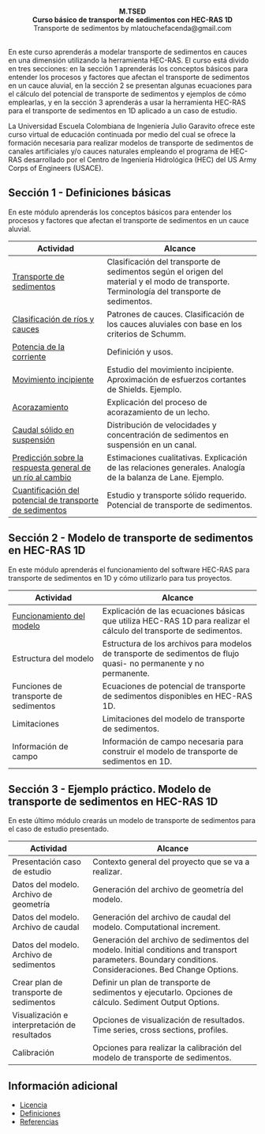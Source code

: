 <div align="center">
<br><b>M.TSED </b>
<br><b>Curso básico de transporte de sedimentos con HEC-RAS 1D </b>
<br>Transporte de sedimentos by mlatouchefacenda@gmail.com<br>  
</div>

<br>En este curso aprenderás a modelar transporte de sedimentos en cauces en una dimensión utilizando la herramienta HEC-RAS. El curso está divido en tres secciones: en la sección 1 aprenderás los conceptos básicos para entender los procesos y factores que afectan el transporte de sedimentos en un cauce aluvial, en la sección 2 se presentan algunas ecuaciones para el cálculo del potencial de transporte de sedimentos y ejemplos de cómo emplearlas, y en la sección 3 aprenderás a usar la herramienta HEC-RAS para el transporte de sedimentos en 1D aplicado a un caso de estudio.

La Universidad Escuela Colombiana de Ingeniería Julio Garavito ofrece este curso virtual de educación continuada por medio del cual se ofrece la formación necesaria para realizar modelos de transporte de sedimentos de canales artificiales y/o cauces naturales empleando el programa de HEC-RAS desarrollado por el Centro de Ingeniería Hidrológica (HEC) del US Army Corps of Engineers (USACE). 

## Sección 1 - Definiciones básicas
En este módulo aprenderás los conceptos básicos para entender los procesos y factores que afectan el transporte de sedimentos en un cauce aluvial.

| Actividad                                                                                             | Alcance                                                                                                                                     |
|-------------------------------------------------------------------------------------------------------|---------------------------------------------------------------------------------------------------------------------------------------------|
| [Transporte de sedimentos](Section01/1_TransporteDeSedimentos)                                        | Clasificación del transporte de sedimentos según el origen del material y el modo de transporte. Terminología del transporte de sedimentos. |
| [Clasificación de ríos y cauces](Section01/1_ClasificacionRios)                                       | Patrones de cauces. Clasificación de los cauces aluviales con base en los criterios de Schumm.                                              |
| [Potencia de la corriente](Section01/1_Potencia)                                                      | Definición y usos.                                                                                                                          |
| [Movimiento incipiente](Section01/1_MovimientoIncipiente)                                             | Estudio del movimiento incipiente. Aproximación de esfuerzos cortantes de Shields. Ejemplo.                                                 |
| [Acorazamiento](Section01/1_Acorazamiento)                                                            | Explicación del proceso de acorazamiento de un lecho.                                                                                       |
| [Caudal sólido en suspensión](Section01/1_CaudalSuspension)                                           | Distribución de velocidades y concentración de sedimentos en suspensión en un canal.                                                        |
| [Predicción sobre la respuesta general de un río al cambio](Section01/1_Lane)                         | Estimaciones cualitativas. Explicación de las relaciones generales. Analogía de la balanza de Lane. Ejemplo.                                |
| [Cuantificación del potencial de transporte de sedimentos](Section01/1_PotencialTransporteSedimentos) | Estudio y transporte sólido requerido. Potencial de transporte de sedimentos.                                                               |

## Sección 2 - Modelo de transporte de sedimentos en HEC-RAS 1D
En este módulo aprenderás el funcionamiento del software HEC-RAS para transporte de sedimentos en 1D y cómo utilizarlo para tus proyectos.

| Actividad                                               | Alcance                                                                                                             |
|---------------------------------------------------------|---------------------------------------------------------------------------------------------------------------------|
| [Funcionamiento del modelo](Section02/2_Funcionamiento) | Explicación de las ecuaciones básicas que utiliza HEC-RAS 1D para realizar el cálculo del transporte de sedimentos. |
| Estructura del modelo                                   | Estructura de los archivos para modelos de transporte de sedimentos de flujo quasi- no permanente y no permanente.  |
| Funciones de transporte de sedimentos                   | Ecuaciones de potencial de transporte de sedimentos disponibles en HEC-RAS 1D.                                      |
| Limitaciones                                            | Limitaciones del modelo de transporte de sedimentos.                                                                |
| Información de campo                                    | Información de campo necesaria para construir el modelo de transporte de sedimentos en 1D.                          |

## Sección 3 - Ejemplo práctico. Modelo de transporte de sedimentos en HEC-RAS 1D
En este último módulo crearás un modelo de transporte de sedimentos para el caso de estudio presentado.

| Actividad                                    | Alcance                                                                                                                                                 |
|----------------------------------------------|---------------------------------------------------------------------------------------------------------------------------------------------------------|
| Presentación caso de estudio                 | Contexto general del proyecto que se va a realizar.                                                                                                     |
| Datos del modelo. Archivo de geometría       | Generación del archivo de geometría del modelo.                                                                                                         |
| Datos del modelo. Archivo de caudal          | Generación del archivo de caudal del modelo. Computational increment.                                                                                   |
| Datos del modelo. Archivo de sedimentos      | Generación del archivo de sedimentos del modelo. Initial conditions and transport parameters. Boundary conditions. Consideraciones. Bed Change Options. |
| Crear plan de transporte de sedimentos       | Definir un plan de transporte de sedimentos y ejecutarlo. Opciones de cálculo. Sediment Output Options.                                                 |
| Visualización e interpretación de resultados | Opciones de visualización de resultados. Time series, cross sections, profiles.                                                                         |
| Calibración                                  | Opciones para realizar la calibración del modelo de transporte de sedimentos.                                                                           |

## Información adicional
* [Licencia](LICENSE.md)
* [Definiciones](Definitions.md)
* [Referencias](References.md)